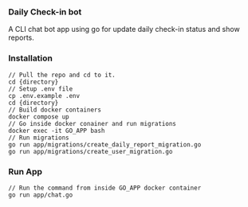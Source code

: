 ### Daily Check-in bot
A CLI chat bot app using go for update daily check-in status and show reports.

### Installation 
```
// Pull the repo and cd to it.
cd {directory}
// Setup .env file
cp .env.example .env
cd {directory}
// Build docker containers
docker compose up
// Go inside docker conainer and run migrations
docker exec -it GO_APP bash
// Run migrations
go run app/migrations/create_daily_report_migration.go
go run app/migrations/create_user_migration.go
```

### Run App
```
// Run the command from inside GO_APP docker container
go run app/chat.go
```